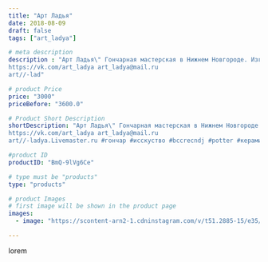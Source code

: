 ```yaml
---
title: "Арт Ладья"
date: 2018-08-09
draft: false
tags: ["art_ladya"]

# meta description
description : "Арт Ладья\" Гончарная мастерская в Нижнем Новгороде. Изготовление керамики и мастер//-классы по обучению. 
https://vk.com/art_ladya art_ladya@mail.ru 
art//-lad"

# product Price
price: "3000"
priceBefore: "3600.0"

# Product Short Description
shortDescription: "Арт Ладья\" Гончарная мастерская в Нижнем Новгороде. Изготовление керамики и мастер//-классы по обучению. 
https://vk.com/art_ladya art_ladya@mail.ru 
art//-ladya.Livemaster.ru #гончар #исскуство #bccrecndj #potter #керамикадляинтерьера #керамикаручнаяработа #гончарнаямастерская #керамиканазаказ #handmade #посудаизглины #керамика #гончарнаяпосуда #эксклюзивнаякерамика #painter #dishes #ceramicar #шаман #claygoods #restaurant #earthenware #ceramic #design #bottle #gifts #decanter #ceramicart #бутылки #штоф #clay #авторскаякерамика"

#product ID
productID: "BmQ-9lVg6Ce"

# type must be "products"
type: "products"

# product Images
# first image will be shown in the product page
images:
  - image: "https://scontent-arn2-1.cdninstagram.com/v/t51.2885-15/e35/40409368_230667324461439_1184342866869092352_n.jpg?se=7&tp=1&_nc_ht=scontent-arn2-1.cdninstagram.com&_nc_cat=103&_nc_ohc=oF3cgkSMdkMAX8tZRlM&ccb=7-4&oh=781e5ced62e2f38d686c6f50e4c625f9&oe=6084A704&_nc_sid=86f79a&ig_cache_key=MTg0MjI0OTE1ODQ1NTY5NzU2Ng%3D%3D.2-ccb7-4"

---
```

lorem
